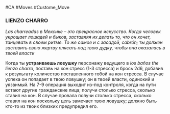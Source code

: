 #CA #Moves #Custome_Move

### LIENZO CHARRO
*Las charreadas в Мексике – это прекрасное искусство. Когда человек укрощает лошадей и быков, заставляя их делать то, что он хочет, танцевать в своем ритме. То же самое и с засадой, cabrón; ты должен заставить свою жертву плясать под твою дудку, чтобы она оказалась в твоей власти*

Когда ты **устраиваешь ловушку** персонажу ведущего в *los baños the lienzo charro*, поставь на кон стресс (1-3 стресса) и брось 2d6, добавив к результату количество поставленного тобой на кон стресса. В случае успеха он попадает в твою ловушку; он в твоей власти, одинокий и уязвимый. На 7-9 операция выходит из-под контроля, когда на пути встают другие гражданские лица; получи столько стресса, сколько ставил на кон. В случае провала получи столько стресса, сколько ставил на кон поскольку цель замечает твою ловушку; должно быть кто-то из твоих близких предупредил его.